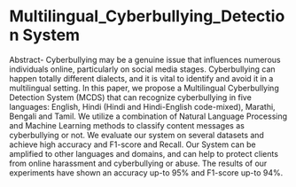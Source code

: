 # Multilingual_Cyberbullying_Detection System


Abstract- Cyberbullying may be a genuine issue that influences numerous individuals online, particularly on
social media stages. Cyberbullying can happen totally different dialects, and it is vital to identify and avoid it in
a multilingual setting. In this paper, we propose a Multilingual Cyberbullying Detection System (MCDS) that
can recognize cyberbullying in five languages: English, Hindi (Hindi and Hindi-English code-mixed), Marathi,
Bengali and Tamil. We utilize a combination of Natural Language Processing and Machine Learning methods
to classify content messages as cyberbullying or not. We evaluate our system on several datasets and achieve high
accuracy and F1-score and Recall. Our System can be amplified to other languages and domains, and can help
to protect clients from online harassment and cyberbullying or abuse. The results of our experiments have shown
an accuracy up-to 95% and F1-score up-to 94%.
